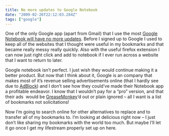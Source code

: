 ```yaml
---
title: No more updates to Google Notebook
date: "2009-02-26T22:12:03.284Z"
tags: ["google"]
---
```


One of the only Google app (apart from Gmail) that I use the most [Google Notebook will have no more updates](http://www.informationweek.com/news/internet/google/showArticle.jhtml?articleID=212900775 "Google Notebook stops updates"). Before I signed up to Google I used to keep all of the websites that I thought were useful in my bookmarks and that became really messy really quickly. Also with the useful firefox extension I can now just right click and add to notebook if I ever run across a website that I want to return to later.

Google notebook isn’t perfect. I just wish they would continue making it a better product. But now that I think about it, Google is an company that makes most of it’s revenue selling advertisements online (that I hardly see due to [AdBlock](https://addons.mozilla.org/en-US/firefox/addon/1865 "Adblock - the only way to use the internet")) and I don’t see how they could’ve made their Notebook app a profitable endeavor. I know that I wouldn’t pay for a “pro” version, and that their ads  would be [GreaseMonkey](https://addons.mozilla.org/firefox/addon/748)‘d out or plain ignored – all I want is a list of bookmarks not solicitations!

Now I’m going to search online for other alternatives to replace and to transfer all of my bookmarks to. I’m looking at delicious right now – I just don’t like sharing my bookmarks with the world too much. But maybe I’ll let it go once I get my lifestream properly set up on here.